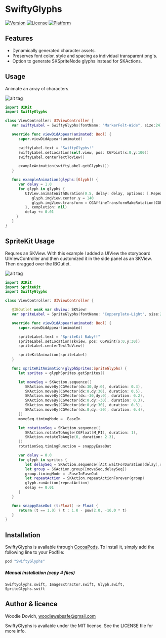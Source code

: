 # SwiftyGlyphs

[![Version](https://img.shields.io/cocoapods/v/SwiftyGlyphs.svg?style=flat)](http://cocoapods.org/pods/SwiftyGlyphs)
[![License](https://img.shields.io/cocoapods/l/SwiftyGlyphs.svg?style=flat)](http://cocoapods.org/pods/SwiftyGlyphs)
[![Platform](https://img.shields.io/cocoapods/p/SwiftyGlyphs.svg?style=flat)](http://cocoapods.org/pods/SwiftyGlyphs)

## Features
- Dynamically generated character assets.
- Preserves font color, style and spacing as individual transparent png's.
- Option to generate SKSpriteNode glyphs instead for SKActions.

## Usage

Animate an array of characters.

![alt tag](https://github.com/snowpunch/SwiftyGlyphs/blob/master/swiftyglyphs.png?raw=true)
```swift
import UIKit
import SwiftyGlyphs

class ViewController: UIViewController {
   var swiftyLabel = SwiftyGlyphs(fontName: "MarkerFelt-Wide", size:24)

   override func viewDidAppear(animated: Bool) {
      super.viewDidAppear(animated)

      swiftyLabel.text = "SwiftyGlyphs!"
      swiftyLabel.setLocation(self.view, pos: CGPoint(x:0,y:100))
      swiftyLabel.centerTextToView()

      exampleAnimation(swiftyLabel.getGlyphs())
   }

   func exampleAnimation(glyphs:[Glyph]) {
      var delay = 1.0
      for glyph in glyphs {
         UIView.animateWithDuration(0.5, delay: delay, options: [.Repeat, .CurveEaseInOut, .Autoreverse], animations: {
            glyph.imgView.center.y = 140
            glyph.imgView.transform = CGAffineTransformMakeRotation(CGFloat(-M_PI))
         }, completion: nil)
         delay += 0.01
     }
   }
}
```

## SpriteKit Usage

Requres an SKView. With this example I added a UIView the storyboard UIViewController and then customized it in the side panel as an SKView. Then dragged over the IBOutlet.

![alt tag](https://github.com/snowpunch/SwiftyGlyphs/blob/master/spriteglyphs.png?raw=true)
```swift
import UIKit
import SpriteKit
import SwiftyGlyphs

class ViewController: UIViewController {

   @IBOutlet weak var skview: SKView!
   var spriteLabel = SpriteGlyphs(fontName: "Copperplate-Light", size:24)

   override func viewDidAppear(animated: Bool) {
      super.viewDidAppear(animated)

      spriteLabel.text = "SpriteKit Baby!!"
      spriteLabel.setLocation(skview, pos: CGPoint(x:0,y:30))
      spriteLabel.centerTextToView()

      spriteKitAnimation(spriteLabel)
   }

   func spriteKitAnimation(glyphSprites:SpriteGlyphs) {
      let sprites = glyphSprites.getSprites()

      let moveSeq = SKAction.sequence([
         SKAction.moveBy(CGVector(dx:30,dy:0), duration: 0.3),
         SKAction.moveBy(CGVector(dx:0,dy:30), duration: 0.5),
         SKAction.moveBy(CGVector(dx:-30,dy:0), duration: 0.2),
         SKAction.moveBy(CGVector(dx:0,dy:-30), duration: 0.3),
         SKAction.moveBy(CGVector(dx:0,dy:30), duration: 0.3),
         SKAction.moveBy(CGVector(dx:0,dy:-30), duration: 0.4),
      ])
      moveSeq.timingMode = .EaseIn

      let rotationSeq = SKAction.sequence([
         SKAction.rotateToAngle(CGFloat(M_PI), duration: 1),
         SKAction.rotateToAngle(0, duration: 2.3),
      ])
      rotationSeq.timingFunction = snappyEaseOut

      var delay = 0.0
      for glyph in sprites {
         let delaySeq = SKAction.sequence([Act.waitForDuration(delay),rotationSeq])
         let group = SKAction.group([moveSeq,delaySeq])
         group.timingMode = .EaseInEaseOut
         let repeatAction = SKAction.repeatActionForever(group)
         glyph.runAction(repeatAction)
         delay += 0.01
      }
   }

   func snappyEaseOut (t:Float) -> Float {
      return (t == 1.0) ? t : 1.0 - pow(2.0, -10.0 * t)
   }
}
```

## Installation

SwiftyGlyphs is available through [CocoaPods](http://cocoapods.org). To install
it, simply add the following line to your Podfile:

```ruby
pod "SwiftyGlyphs"
```

##### Manual Installation (copy 4 files)

`SwiftyGlyphs.swift, ImageExtractor.swift, Glyph.swift, SpriteGlyphs.swift`

## Author & licence

Woodie Dovich,  woodiewebsafe@gmail.com

SwiftyGlyphs is available under the MIT license. See the LICENSE file for more info.
